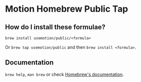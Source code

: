 # Motion Homebrew Public Tap

## How do I install these formulae?

`brew install usemotion/public/<formula>`

Or `brew tap usemotion/public` and then `brew install <formula>`.

## Documentation

`brew help`, `man brew` or check [Homebrew's documentation](https://docs.brew.sh).

